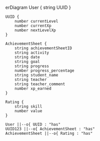 erDiagram
    User {
        string UUID
    }

    UUID {
        number currentLevel
        number currentXp
        number nextLevelXp
    }

    AchievementSheet {
        string achievementSheetID
        string activity
        string date
        string goal
        string progress
        number progress_percentage
        string student_name
        string teacher
        string teacher_comment
        number xp_earned
    }

    Rating {
        string skill
        number value
    }

    User ||--o{ UUID : "has"
    UUID123 ||--o{ AchievementSheet : "has"
    AchievementSheet ||--o{ Rating : "has"
